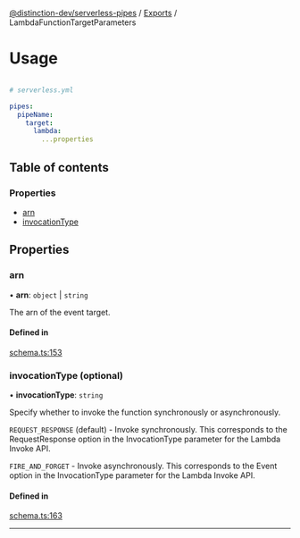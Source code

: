 [@distinction-dev/serverless-pipes](../README.md) / [Exports](parameters.md) / LambdaFunctionTargetParameters

# Usage
```yaml

# serverless.yml

pipes:
  pipeName:
    target:
      lambda:
        ...properties
```


## Table of contents

### Properties

- [arn](LambdaFunctionTargetParameters.md#arn)
- [invocationType](LambdaFunctionTargetParameters.md#invocationType)


## Properties

### arn

• **arn**: `object` | `string`

The arn of the event target.


#### Defined in

[schema.ts:153](https://github.com/distinction-dev/serverless-pipes/blob/bafcd10b595a304cf2a2f2f7cf109be3ea8504f2/src/schema.ts#L153)

### invocationType (optional)

• **invocationType**: `string`

Specify whether to invoke the function synchronously or asynchronously.

`REQUEST_RESPONSE` (default) - Invoke synchronously. This corresponds to the RequestResponse option in the InvocationType parameter for the Lambda Invoke API.

`FIRE_AND_FORGET` - Invoke asynchronously. This corresponds to the Event option in the InvocationType parameter for the Lambda Invoke API.


#### Defined in

[schema.ts:163](https://github.com/distinction-dev/serverless-pipes/blob/bafcd10b595a304cf2a2f2f7cf109be3ea8504f2/src/schema.ts#L163)


---

